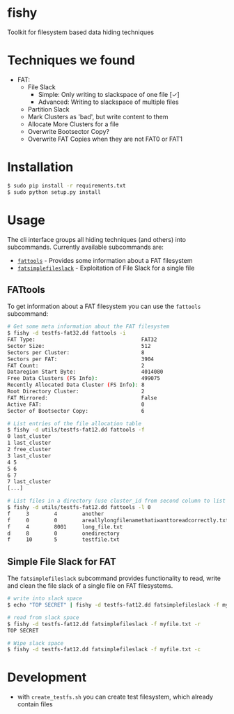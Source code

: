 # fishy
Toolkit for filesystem based data hiding techniques

# Techniques we found

* FAT:
	* File Slack
		* Simple: Only writing to slackspace of one file  [✓]
		* Advanced: Writing to slackspace of multiple files
	* Partition Slack
	* Mark Clusters as 'bad', but write content to them
	* Allocate More Clusters for a file
	* Overwrite Bootsector Copy?
	* Overwrite FAT Copies when they are not FAT0 or FAT1

# Installation

```bash
$ sudo pip install -r requirements.txt
$ sudo python setup.py install
```

# Usage

The cli interface groups all hiding techniques (and others) into subcommands. Currently available subcommands are:
* [`fattools`](#fattools) - Provides some information about a FAT filesystem
* [`fatsimplefileslack`](#simple-file-slack-for-fat) - Exploitation of File Slack for a single file

## FATtools

To get information about a FAT filesystem you can use the `fattools` subcommand:

```bash
# Get some meta information about the FAT filesystem
$ fishy -d testfs-fat32.dd fattools -i 
FAT Type:                                  FAT32
Sector Size:                               512
Sectors per Cluster:                       8
Sectors per FAT:                           3904
FAT Count:                                 2
Dataregion Start Byte:                     4014080
Free Data Clusters (FS Info):              499075
Recently Allocated Data Cluster (FS Info): 8
Root Directory Cluster:                    2
FAT Mirrored:                              False
Active FAT:                                0
Sector of Bootsector Copy:                 6

# List entries of the file allocation table
$ fishy -d utils/testfs-fat12.dd fattools -f 
0 last_cluster
1 last_cluster
2 free_cluster
3 last_cluster
4 5
5 6
6 7
7 last_cluster
[...]

# List files in a directory (use cluster_id from second column to list subdirectories)
$ fishy -d utils/testfs-fat12.dd fattools -l 0           
f     3        4        another
f     0        0        areallylongfilenamethatiwanttoreadcorrectly.txt
f     4        8001     long_file.txt
d     8        0        onedirectory
f     10       5        testfile.txt
```

## Simple File Slack for FAT

The `fatsimplefileslack` subcommand provides functionality to read, write and clean the file slack of a single file on FAT filesystems.

```bash
# write into slack space
$ echo "TOP SECRET" | fishy -d testfs-fat12.dd fatsimplefileslack -f myfile.txt -w

# read from slack space
$ fishy -d testfs-fat12.dd fatsimplefileslack -f myfile.txt -r
TOP SECRET

# Wipe slack space
$ fishy -d testfs-fat12.dd fatsimplefileslack -f myfile.txt -c
```

# Development

* with `create_testfs.sh` you can create test filesystem, which already contain files
